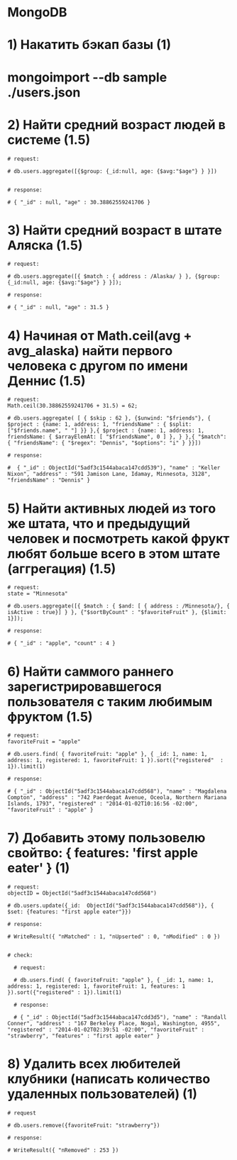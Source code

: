 # MongoDB

# 1) Накатить бэкап базы (1)

  # mongoimport --db sample ./users.json


# 2) Найти средний возраст людей в системе (1.5)

    # request:
 	
    # db.users.aggregate([{$group: {_id:null, age: {$avg:"$age"} } }])


    # response:

    # { "_id" : null, "age" : 30.38862559241706 }


# 3) Найти средний возраст в штате Аляска (1.5)

    # request:

    # db.users.aggregate([{ $match : { address : /Alaska/ } }, {$group: {_id:null, age: {$avg:"$age"} } }]);

    # response:

    # { "_id" : null, "age" : 31.5 }


# 4) Начиная от Math.ceil(avg + avg_alaska) найти первого человека с другом по имени Деннис (1.5)

    # request:
    Math.ceil(30.38862559241706 + 31.5) = 62;

    # db.users.aggregate( [ { $skip : 62 }, {$unwind: "$friends"}, { $project : {name: 1, address: 1, "friendsName" : { $split: ["$friends.name", " "] }} },{ $project : {name: 1, address: 1,  friendsName: { $arrayElemAt: [ "$friendsName", 0 ] }, } },{ "$match": { "friendsName": { "$regex": "Dennis", "$options": "i" } }}])

    # response:

    #  { "_id" : ObjectId("5adf3c1544abaca147cdd539"), "name" : "Keller Nixon", "address" : "591 Jamison Lane, Idamay, Minnesota, 3128", "friendsName" : "Dennis" }


# 5) Найти активных людей из того же штата, что и предыдущий человек и посмотреть какой фрукт любят больше всего в этом штате (аггрегация) (1.5)

    # request:
    state = "Minnesota"

    # db.users.aggregate([{ $match : { $and: [ { address : /Minnesota/}, { isActive : true}] } }, {"$sortByCount" : "$favoriteFruit" }, {$limit: 1}]);

    # response:
    
    # { "_id" : "apple", "count" : 4 }
    

# 6) Найти саммого раннего зарегистрировавшегося пользователя с таким любимым фруктом (1.5)

    # request:
    favoriteFruit = "apple"

    # db.users.find( { favoriteFruit: "apple" }, { _id: 1, name: 1, address: 1, registered: 1, favoriteFruit: 1 }).sort({"registered"  : 1}).limit(1)

    # response:

    # { "_id" : ObjectId("5adf3c1544abaca147cdd568"), "name" : "Magdalena Compton", "address" : "742 Paerdegat Avenue, Oceola, Northern Mariana Islands, 1793", "registered" : "2014-01-02T10:16:56 -02:00", "favoriteFruit" : "apple" }


# 7) Добавить этому пользовелю свойтво: { features: 'first apple eater' } (1)

    # request:
    objectID = ObjectId("5adf3c1544abaca147cdd568")

    # db.users.update({_id:  ObjectId("5adf3c1544abaca147cdd568")}, { $set: {features: "first apple eater"}})

    # response: 

    # WriteResult({ "nMatched" : 1, "nUpserted" : 0, "nModified" : 0 })


    # check: 

      # request:

      # db.users.find( { favoriteFruit: "apple" }, { _id: 1, name: 1, address: 1, registered: 1, favoriteFruit: 1, features: 1 }).sort({"registered" : 1}).limit(1)

      # response:

      # { "_id" : ObjectId("5adf3c1544abaca147cdd3d5"), "name" : "Randall Conner", "address" : "167 Berkeley Place, Nogal, Washington, 4955", "registered" : "2014-01-02T02:39:51 -02:00", "favoriteFruit" : "strawberry", "features" : "first apple eater" }


  # 8) Удалить всех любителей клубники (написать количество удаленных пользователей) (1)

    # request
    
    # db.users.remove({favoriteFruit: "strawberry"})

    # response:
  
    # WriteResult({ "nRemoved" : 253 })
